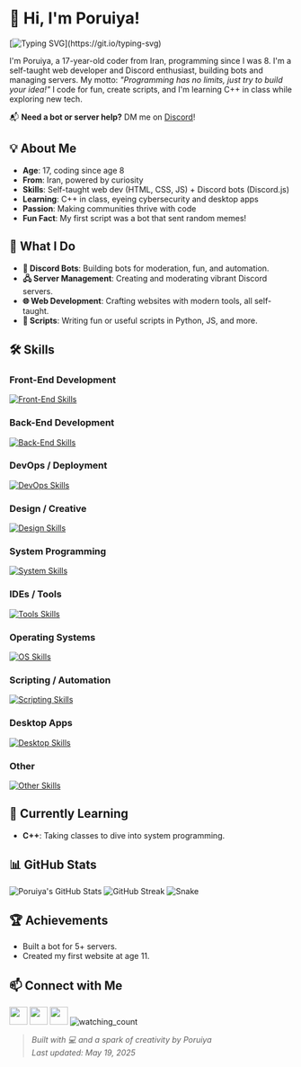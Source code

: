 # 👋 Hi, I'm Poruiya!

[![Typing SVG](https://readme-typing-svg.demolab.com?font=Fira+Code&pause=1000&color=57CDF1&width=435&lines=17yo+Self-Taught+Developer;Discord+Bots+%26+Web+Dev;No+Limits,+Just+Build!)](https://git.io/typing-svg)

I'm Poruiya, a 17-year-old coder from Iran, programming since I was 8. I'm a self-taught web developer and Discord enthusiast, building bots and managing servers. My motto: *"Programming has no limits, just try to build your idea!"* I code for fun, create scripts, and I'm learning C++ in class while exploring new tech.

📬 **Need a bot or server help?** DM me on [Discord](https://discordapp.com/users/942361321456926721)!

## 💡 About Me

- **Age**: 17, coding since age 8
- **From**: Iran, powered by curiosity
- **Skills**: Self-taught web dev (HTML, CSS, JS) + Discord bots (Discord.js)
- **Learning**: C++ in class, eyeing cybersecurity and desktop apps
- **Passion**: Making communities thrive with code
- **Fun Fact**: My first script was a bot that sent random memes!

## 🚀 What I Do

- **🤖 Discord Bots**: Building bots for moderation, fun, and automation.
- **🖧 Server Management**: Creating and moderating vibrant Discord servers.
- **🌐 Web Development**: Crafting websites with modern tools, all self-taught.
- **📜 Scripts**: Writing fun or useful scripts in Python, JS, and more.

## 🛠️ Skills

### Front-End Development
[![Front-End Skills](https://skillicons.dev/icons?i=html,css,js,react,nextjs,bootstrap,sass,tailwind,styledcomponents,ts,webpack)](https://skillicons.dev)

### Back-End Development
[![Back-End Skills](https://skillicons.dev/icons?i=nodejs,php,laravel,py,dotnet,mongodb,mysql,discordjs)](https://skillicons.dev)

### DevOps / Deployment
[![DevOps Skills](https://skillicons.dev/icons?i=git,github,netlify,cloudflare,npm,yarn,sentry)](https://skillicons.dev)

### Design / Creative
[![Design Skills](https://skillicons.dev/icons?i=figma,blender,ps)](https://skillicons.dev)

### System Programming
[![System Skills](https://skillicons.dev/icons?i=c,cpp)](https://skillicons.dev)

### IDEs / Tools
[![Tools Skills](https://skillicons.dev/icons?i=vscode,visualstudio,idea)](https://skillicons.dev)

### Operating Systems
[![OS Skills](https://skillicons.dev/icons?i=linux,ubuntu,arch,kali,windows)](https://skillicons.dev)

### Scripting / Automation
[![Scripting Skills](https://skillicons.dev/icons?i=bash,powershell,regex)](https://skillicons.dev)

### Desktop Apps
[![Desktop Skills](https://skillicons.dev/icons?i=electron)](https://skillicons.dev)

### Other
[![Other Skills](https://skillicons.dev/icons?i=discord,gmail,instagram)](https://skillicons.dev)

## 🌱 Currently Learning

- **C++**: Taking classes to dive into system programming.

## 📊 GitHub Stats

![Poruiya's GitHub Stats](https://github-readme-stats.vercel.app/api?username=poruiya&count_private=true&show_icons=true&title_color=57cdf1&text_color=ffffff&icon_color=57cdf1&border_color=0d1117&bg_color=0d1117)
![GitHub Streak](https://streak-stats.demolab.com/?user=poruiya&background=0d1117&border=0d1117&stroke=57cdf1&ring=57cdf1&fire=57cdf1&currStreakNum=57cdf1&sideNums=57cdf1&currStreakLabel=57cdf1&sideLabels=57cdf1&dates=ffffff)
![Snake](https://github.com/poruiya/poruiya/blob/output/github-contribution-grid-snake-dark.svg)
## 🏆 Achievements

- Built a bot for 5+ servers.
- Created my first website at age 11.

## 📫 Connect with Me

[<img src="https://raw.githubusercontent.com/danielcranney/readme-generator/main/public/icons/socials/discord.svg" width="32" height="32" />](https://discordapp.com/users/942361321456926721) [<img src="https://raw.githubusercontent.com/danielcranney/readme-generator/main/public/icons/socials/github-dark.svg" width="32" height="32" />](https://www.github.com/poruiya) [<img src="https://raw.githubusercontent.com/danielcranney/readme-generator/main/public/icons/socials/instagram.svg" width="32" height="32" />](https://www.instagram.com/poruiya._.deragon)
<img src="https://komarev.com/ghpvc/?username=poruiya&color=brightgreen" alt="watching_count" />
> *Built with 💻 and a spark of creativity by Poruiya*  
> *Last updated: May 19, 2025*
